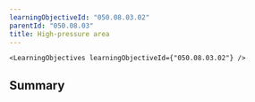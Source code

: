 ```yaml
---
learningObjectiveId: "050.08.03.02"
parentId: "050.08.03"
title: High-pressure area
---
```


```tsx eval
<LearningObjectives learningObjectiveId={"050.08.03.02"} />
```

## Summary
